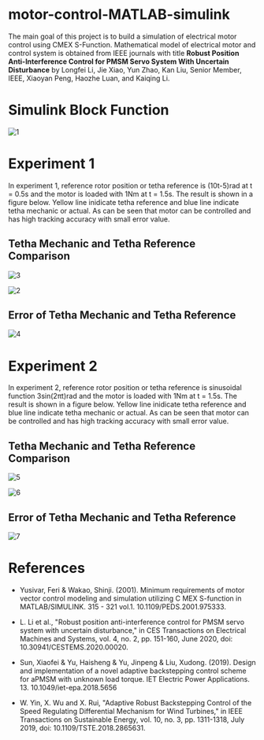 # motor-control-MATLAB-simulink
The main goal of this project is to build a simulation of electrical motor control using CMEX S-Function. Mathematical model of electrical motor and control system is obtained from IEEE journals with title **Robust Position Anti-Interference Control for PMSM Servo System With Uncertain Disturbance** by Longfei Li, Jie Xiao, Yun Zhao, Kan Liu, Senior Member, IEEE, Xiaoyan Peng, Haozhe Luan, and Kaiqing Li.

<h1>Simulink Block Function</h1>

![1](https://user-images.githubusercontent.com/65435469/204591409-bd9fcabf-2c58-47ee-9cc0-757800b3595c.PNG)

<h1>Experiment 1</h1>
In experiment 1, reference rotor position or tetha reference is (10t-5)rad at t = 0.5s and the motor is loaded with 1Nm at t = 1.5s. The result is shown in a figure below. Yellow line inidicate tetha reference and blue line indicate tetha mechanic or actual. As can be seen that motor can be controlled and has high tracking accuracy with small error value.

<h2>Tetha Mechanic and Tetha Reference Comparison</h2>

![3](https://user-images.githubusercontent.com/65435469/204592439-019ad4f1-351d-4868-a94c-5b7a70983037.PNG)

![2](https://user-images.githubusercontent.com/65435469/204592643-daa152ca-153a-43e5-93d8-9dc984cae65e.PNG)

<h2>Error of Tetha Mechanic and Tetha Reference</h2>

![4](https://user-images.githubusercontent.com/65435469/204592916-1e11250e-df77-4c51-837a-8acce30108ed.PNG)

<h1>Experiment 2</h1>
In experiment 2, reference rotor position or tetha reference is sinusoidal function 3sin(2πt)rad and the motor is loaded with 1Nm at t = 1.5s. The result is shown in a figure below. Yellow line inidicate tetha reference and blue line indicate tetha mechanic or actual. As can be seen that motor can be controlled and has high tracking accuracy with small error value.

<h2>Tetha Mechanic and Tetha Reference Comparison</h2>

![5](https://user-images.githubusercontent.com/65435469/204593221-523bdf6a-81a0-4d4c-b423-8d610da75760.PNG)

![6](https://user-images.githubusercontent.com/65435469/204593233-9689f313-6739-4af5-adf9-cea962da6824.PNG)

<h2>Error of Tetha Mechanic and Tetha Reference</h2>

![7](https://user-images.githubusercontent.com/65435469/204593247-0975d9cd-2f0d-418b-8f12-5f8724cf5a89.PNG)

<h1>References</h1>

- Yusivar, Feri & Wakao, Shinji. (2001). Minimum requirements of motor vector control modeling and simulation utilizing C MEX S-function in MATLAB/SIMULINK. 315 - 321 vol.1. 10.1109/PEDS.2001.975333.

- L. Li et al., "Robust position anti-interference control for PMSM servo system with uncertain disturbance," in CES Transactions on Electrical Machines and Systems, vol. 4, no. 2, pp. 151-160, June 2020, doi: 10.30941/CESTEMS.2020.00020.

- Sun, Xiaofei & Yu, Haisheng & Yu, Jinpeng & Liu, Xudong. (2019). Design and implementation of a novel adaptive backstepping control scheme for aPMSM with unknown load torque. IET Electric Power Applications. 13. 10.1049/iet-epa.2018.5656

- W. Yin, X. Wu and X. Rui, "Adaptive Robust Backstepping Control of the Speed Regulating Differential Mechanism for Wind Turbines," in IEEE Transactions on Sustainable Energy, vol. 10, no. 3, pp. 1311-1318, July 2019, doi: 10.1109/TSTE.2018.2865631.
